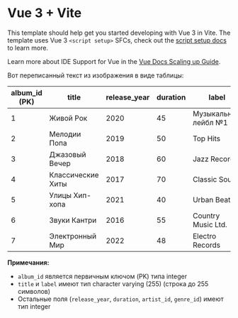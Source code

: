 # Vue 3 + Vite

This template should help get you started developing with Vue 3 in Vite. The template uses Vue 3 `<script setup>` SFCs, check out the [script setup docs](https://v3.vuejs.org/api/sfc-script-setup.html#sfc-script-setup) to learn more.

Learn more about IDE Support for Vue in the [Vue Docs Scaling up Guide](https://vuejs.org/guide/scaling-up/tooling.html#ide-support).


Вот переписанный текст из изображения в виде таблицы:

| album_id (PK) | title               | release_year | duration | label                | artist_id | genre_id |
|---------------|---------------------|--------------|----------|----------------------|-----------|----------|
| 1             | Живой Рок           | 2020         | 45       | Музыкальный лейбл №1 | 1         | 1        |
| 2             | Мелодии Попа        | 2019         | 50       | Тор Hits             | 2         | 2        |
| 3             | Джазовый Вечер      | 2018         | 60       | Jazz Records         | 3         | 3        |
| 4             | Классические Хиты   | 2017         | 70       | Classic Sound        | 4         | 4        |
| 5             | Улицы Хип-хопа      | 2021         | 40       | Urban Beats          | 5         | 5        |
| 6             | Звуки Кантри        | 2016         | 55       | Country Music Ltd.   | 6         | 6        |
| 7             | Электронный Мир     | 2022         | 48       | Electro Records      | 7         | 7        |

**Примечания:**
- `album_id` является первичным ключом (PK) типа integer
- `title` и `label` имеют тип character varying (255) (строка до 255 символов)
- Остальные поля (`release_year`, `duration`, `artist_id`, `genre_id`) имеют тип integer